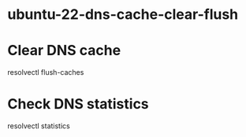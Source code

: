 # ubuntu-22-dns-cache-clear-flush

# Clear DNS cache
resolvectl flush-caches

# Check DNS statistics
 resolvectl statistics

